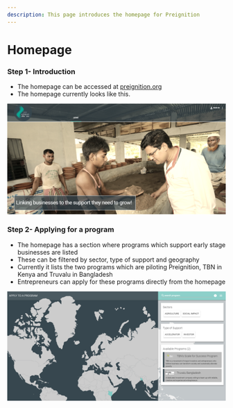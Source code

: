 ```yaml
---
description: This page introduces the homepage for Preignition
---
```


# Homepage

### Step 1-  Introduction

* The homepage can be accessed at [preignition.org](https://preignition.org/main/home) 
* The homepage currently looks like this.

![](../.gitbook/assets/image%20%2853%29.png)

### Step 2- Applying for a program

* The homepage has a section where programs which support early stage businesses are listed
* These can be filtered by sector, type of support and geography
* Currently it lists the two programs which are piloting Preignition, TBN in Kenya and Truvalu in Bangladesh
* Entrepreneurs can apply for these programs directly from the homepage

![](../.gitbook/assets/image%20%2825%29.png)

